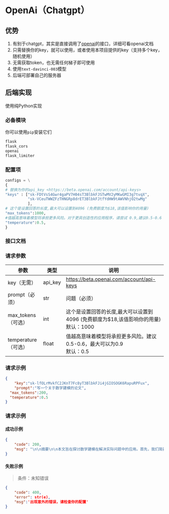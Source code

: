# OpenAi（Chatgpt）



## 优势

1. 有别于chatgpt，其实是直接调用了[openai](https://beta.openai.com/docs)的接口，详细可看openai文档
2. 只需替换你的key，就可以使用，或者使用本项目提供的key（支持多个key，随机使用）
3. 无需获取token，也无需任何梯子即可使用
4. 使用`text-davinci-003`模型
5. 后端可部署自己的服务器



## 后端实现

使用纯Python实现

### 必备模块

你可以使用`pip`安装它们

```python
flask
flask_cors
openai
flask_limiter
```

### 配置项

```python
configs = \
{
# 替换为你的api_key <https://beta.openai.com/account/api-keys>
"keys" : ["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",
          "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"
          ],
# 这个是设置回答的长度,最大可以设置到4096 (免费额度为$18,该值影响你的用量)
"max_tokens":1000,
#值越高意味着模型将承担更多风险。对于更具创造性的应用程序，请尝试 0.9,建议0.5-0.6
"temperature":0.5,
}
```



### 接口文档

### 请求参数
| 参数                | 类型    | 说明                                                         |
| ------------------- | ------- | ------------------------------------------------------------ |
| key（无需）         | api_key | https://beta.openai.com/account/api-keys                     |
| prompt（必须）      | str     | 问题（必须）                                                 |
| max_tokens（可选）  | int     | 这个是设置回答的长度,最大可以设置到4096 (免费额度为$18,该值影响你的用量)<br />默认：1000 |
| temperature（可选） | float   | 值越高意味着模型将承担更多风险。建议0.5-0.6，最大可以为0.9<br />默认：0.5 |


### 请求示例
```json
{
	"key":"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",
	"prompt":"写一个关于数学建模的论文",
  "max_tokens":200,
  "temperature":0.5
}

```
### 请求示例
#### 成功示例
```json
{
	"code": 200,
	"msg": "\n\n摘要\n\n本文旨在探讨数学建模在解决实际问题中的应用。首先，我们简要介绍了数学建模的定义和特点，以及它在工程和科学中的重要性。其次，我们给出了一个具体的数学建模案例，该案例涉及货运"
}
```
#### 失败示例

>  条件：未知错误

```json
{
    "code": 400,
    "error": str(e),
    "msg":'出现意外的错误，请检查你的配置'
}
```

